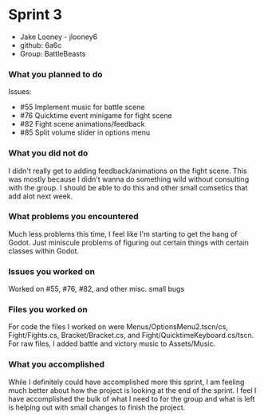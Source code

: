 # Sprint 3

- Jake Looney - jlooney6
- github: 6a6c
- Group: BattleBeasts

### What you planned to do
Issues:
- #55 Implement music for battle scene
- #76 Quicktime event minigame for fight scene
- #82 Fight scene animations/feedback
- #85 Split volume slider in options menu

### What you did not do
I didn't really get to adding feedback/animations on the fight scene. This was mostly because I didn't wanna do something wild without consulting with the group. I should be able to do this and other small comsetics that add alot next week.

### What problems you encountered
Much less problems this time, I feel like I'm starting to get the hang of Godot. Just miniscule problems of figuring out certain things with certain classes within Godot.

### Issues you worked on
Worked on #55, #76, #82, and other misc. small bugs

### Files you worked on
For code the files I worked on were Menus/OptionsMenu2.tscn/cs, Fight/Fights.cs, Bracket/Bracket.cs, and Fight/QuicktimeKeyboard.cs/tscn.
For raw files, I added battle and victory music to Assets/Music.

### What you accomplished
While I definitely could have accomplished more this sprint, I am feeling much better about how the project is looking at the end of the sprint. I feel I have accomplished the bulk of what I need to for the group and what is left is helping out with small changes to finish the project.
